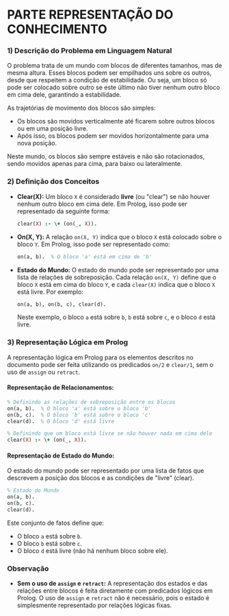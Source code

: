 
# PARTE REPRESENTAÇÃO DO CONHECIMENTO

### 1) Descrição do Problema em Linguagem Natural

O problema trata de um mundo com blocos de diferentes tamanhos, mas de mesma altura. Esses blocos podem ser empilhados uns sobre os outros, desde que respeitem a condição de estabilidade. Ou seja, um bloco só pode ser colocado sobre outro se este último não tiver nenhum outro bloco em cima dele, garantindo a estabilidade.

As trajetórias de movimento dos blocos são simples:
- Os blocos são movidos verticalmente até ficarem sobre outros blocos ou em uma posição livre.
- Após isso, os blocos podem ser movidos horizontalmente para uma nova posição.

Neste mundo, os blocos são sempre estáveis e não são rotacionados, sendo movidos apenas para cima, para baixo ou lateralmente.

### 2) Definição dos Conceitos

- **Clear(X):** Um bloco `X` é considerado **livre** (ou "clear") se não houver nenhum outro bloco em cima dele. Em Prolog, isso pode ser representado da seguinte forma:
  ```prolog
  clear(X) :- \+ (on(_, X)).
  ```

- **On(X, Y):** A relação `on(X, Y)` indica que o bloco `X` está colocado sobre o bloco `Y`. Em Prolog, isso pode ser representado como:
  ```prolog
  on(a, b).  % O bloco 'a' está em cima de 'b'
  ```

- **Estado do Mundo:** O estado do mundo pode ser representado por uma lista de relações de sobreposição. Cada relação `on(X, Y)` define que o bloco `X` está em cima do bloco `Y`, e cada `clear(X)` indica que o bloco `X` está livre. Por exemplo:
  ```prolog
  on(a, b), on(b, c), clear(d).
  ```
  Neste exemplo, o bloco `a` está sobre `b`, `b` está sobre `c`, e o bloco `d` está livre.

### 3) Representação Lógica em Prolog

A representação lógica em Prolog para os elementos descritos no documento pode ser feita utilizando os predicados `on/2` e `clear/1`, sem o uso de `assign` ou `retract`.

#### Representação de Relacionamentos:

```prolog
% Definindo as relações de sobreposição entre os blocos
on(a, b).  % O bloco 'a' está sobre o bloco 'b'
on(b, c).  % O bloco 'b' está sobre o bloco 'c'
clear(d).  % O bloco 'd' está livre

% Definindo que um bloco está livre se não houver nada em cima dele
clear(X) :- \+ (on(_, X)).
```

#### Representação de Estado do Mundo:

O estado do mundo pode ser representado por uma lista de fatos que descrevem a posição dos blocos e as condições de "livre" (clear).

```prolog
% Estado do Mundo
on(a, b).
on(b, c).
clear(d).
```

Este conjunto de fatos define que:
- O bloco `a` está sobre `b`.
- O bloco `b` está sobre `c`.
- O bloco `d` está livre (não há nenhum bloco sobre ele).

### Observação

- **Sem o uso de `assign` e `retract`:** A representação dos estados e das relações entre blocos é feita diretamente com predicados lógicos em Prolog. O uso de `assign` e `retract` não é necessário, pois o estado é simplesmente representado por relações lógicas fixas.
